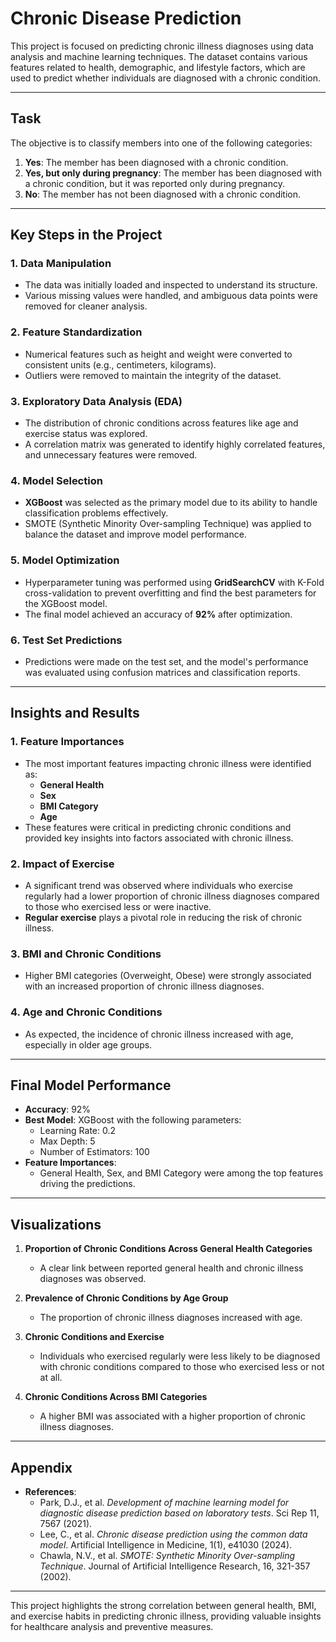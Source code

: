 # Chronic Disease Prediction

This project is focused on predicting chronic illness diagnoses using data analysis and machine learning techniques. The dataset contains various features related to health, demographic, and lifestyle factors, which are used to predict whether individuals are diagnosed with a chronic condition.

---

## Task

The objective is to classify members into one of the following categories:

1. **Yes**: The member has been diagnosed with a chronic condition.
2. **Yes, but only during pregnancy**: The member has been diagnosed with a chronic condition, but it was reported only during pregnancy.
3. **No**: The member has not been diagnosed with a chronic condition.

---

## Key Steps in the Project

### 1. Data Manipulation
- The data was initially loaded and inspected to understand its structure.
- Various missing values were handled, and ambiguous data points were removed for cleaner analysis.

### 2. Feature Standardization
- Numerical features such as height and weight were converted to consistent units (e.g., centimeters, kilograms).
- Outliers were removed to maintain the integrity of the dataset.

### 3. Exploratory Data Analysis (EDA)
- The distribution of chronic conditions across features like age and exercise status was explored.
- A correlation matrix was generated to identify highly correlated features, and unnecessary features were removed.

### 4. Model Selection
- **XGBoost** was selected as the primary model due to its ability to handle classification problems effectively.
- SMOTE (Synthetic Minority Over-sampling Technique) was applied to balance the dataset and improve model performance.

### 5. Model Optimization
- Hyperparameter tuning was performed using **GridSearchCV** with K-Fold cross-validation to prevent overfitting and find the best parameters for the XGBoost model.
- The final model achieved an accuracy of **92%** after optimization.

### 6. Test Set Predictions
- Predictions were made on the test set, and the model's performance was evaluated using confusion matrices and classification reports.

---

## Insights and Results

### 1. Feature Importances
- The most important features impacting chronic illness were identified as:
  - **General Health**
  - **Sex**
  - **BMI Category**
  - **Age**
- These features were critical in predicting chronic conditions and provided key insights into factors associated with chronic illness.

### 2. Impact of Exercise
- A significant trend was observed where individuals who exercise regularly had a lower proportion of chronic illness diagnoses compared to those who exercised less or were inactive.
- **Regular exercise** plays a pivotal role in reducing the risk of chronic illness.

### 3. BMI and Chronic Conditions
- Higher BMI categories (Overweight, Obese) were strongly associated with an increased proportion of chronic illness diagnoses.

### 4. Age and Chronic Conditions
- As expected, the incidence of chronic illness increased with age, especially in older age groups.

---

## Final Model Performance

- **Accuracy**: 92%
- **Best Model**: XGBoost with the following parameters:
  - Learning Rate: 0.2
  - Max Depth: 5
  - Number of Estimators: 100
- **Feature Importances**: 
  - General Health, Sex, and BMI Category were among the top features driving the predictions.

---

## Visualizations

1. **Proportion of Chronic Conditions Across General Health Categories**
   - A clear link between reported general health and chronic illness diagnoses was observed.

2. **Prevalence of Chronic Conditions by Age Group**
   - The proportion of chronic illness diagnoses increased with age.

3. **Chronic Conditions and Exercise**
   - Individuals who exercised regularly were less likely to be diagnosed with chronic conditions compared to those who exercised less or not at all.

4. **Chronic Conditions Across BMI Categories**
   - A higher BMI was associated with a higher proportion of chronic illness diagnoses.

---

## Appendix

- **References**:
  - Park, D.J., et al. *Development of machine learning model for diagnostic disease prediction based on laboratory tests*. Sci Rep 11, 7567 (2021).
  - Lee, C., et al. *Chronic disease prediction using the common data model*. Artificial Intelligence in Medicine, 1(1), e41030 (2024).
  - Chawla, N.V., et al. *SMOTE: Synthetic Minority Over-sampling Technique*. Journal of Artificial Intelligence Research, 16, 321-357 (2002). 

---

This project highlights the strong correlation between general health, BMI, and exercise habits in predicting chronic illness, providing valuable insights for healthcare analysis and preventive measures.
